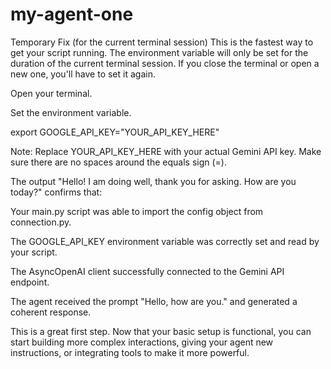 # my-agent-one
Temporary Fix (for the current terminal session)
This is the fastest way to get your script running. The environment variable will only be set for the duration of the current terminal session. If you close the terminal or open a new one, you'll have to set it again.

Open your terminal.

Set the environment variable.


export GOOGLE_API_KEY="YOUR_API_KEY_HERE"

Note: Replace YOUR_API_KEY_HERE with your actual Gemini API key. Make sure there are no spaces around the equals sign (=).



The output "Hello! I am doing well, thank you for asking. How are you today?" confirms that:

Your main.py script was able to import the config object from connection.py.

The GOOGLE_API_KEY environment variable was correctly set and read by your script.

The AsyncOpenAI client successfully connected to the Gemini API endpoint.

The agent received the prompt "Hello, how are you." and generated a coherent response.

This is a great first step. Now that your basic setup is functional, you can start building more complex interactions, giving your agent new instructions, or integrating tools to make it more powerful.
